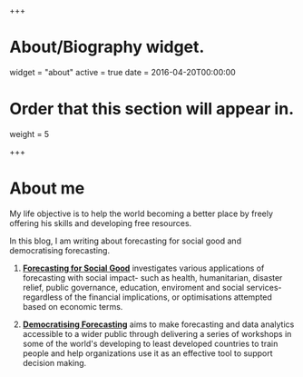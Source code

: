 +++
# About/Biography widget.
widget = "about"
active = true
date = 2016-04-20T00:00:00

# Order that this section will appear in.
weight = 5

  
+++

# About me

My life objective is to help the world becoming a better place by freely offering his skills and developing free resources.

In this blog, I am writing about forecasting for social good and democratising forecasting.

1. [**Forecasting for Social Good**](https://www.cardiff.ac.uk/news/view/1123152-forecasting-for-social-good-in-india) investigates various applications of forecasting with social impact- such as health, humanitarian, disaster relief, public governance, education, enviroment and social services- regardless of the financial implications, or optimisations attempted based on economic terms. 

2. [**Democratising Forecasting**](https://www.cardiff.ac.uk/news/view/1043333-democratising-forecasting) aims to make forecasting and data analytics accessible to a wider public through delivering a series of workshops in some of the world's developing to least developed countries to train people and help organizations use it as an effective tool to support decision making. 